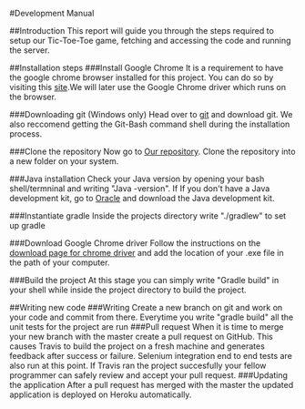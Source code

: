 #Development Manual

##Introduction
This report will guide you through the steps required to setup our Tic-Toe-Toe game, fetching and accessing the code and running the server.

##Installation steps
###Install Google Chrome
It is a requirement to have the google chrome browser installed for this project. You can do so by visiting this [site](https://www.google.com/chrome/browser/desktop/index.html).We will later use the Google Chrome driver which runs on the browser. 

###Downloading git (Windows only)
Head over to [git](https://git-scm.com/downloads) and download git. We also reccomend getting the Git-Bash command shell during the installation process.

###Clone the repository
Now go to [Our repository](https://github.com/titanicfloatnone/ticTac). Clone the repository into a new folder on your system.

###Java installation
Check your Java version by opening your bash shell/termninal and writing "Java -version". If 
If you don't have a Java development kit, go to [Oracle](http://www.oracle.com/technetwork/java/javase/downloads/jdk8-downloads-2133151.html) and download the Java development kit.

###Instantiate gradle
Inside the projects directory write "./gradlew" to set up gradle

###Download Google Chrome driver
Follow the instructions on the [download page for chrome driver](https://sites.google.com/a/chromium.org/chromedriver/getting-started) and add the location of your .exe file in the path of your computer.

###Build the project
At this stage you can simply write "Gradle build" in your shell while inside the project directory to build the project.

##Writing new code
###Writing
Create a new branch on git and work on your code and commit from there. Everytime you write "gradle build" all the unit tests for the project are run
###Pull request
When it is time to merge your new branch with the master create a pull request on GitHub. This causes Travis to build the project on a fresh machine and generates feedback after success or failure. Selenium integration end to end tests are also run at this point. If Travis ran the project succesfully your fellow programmer can safely review and accept your pull request.
###Updating the application
After a pull request has merged with the master the updated application is deployed on Heroku automatically.





